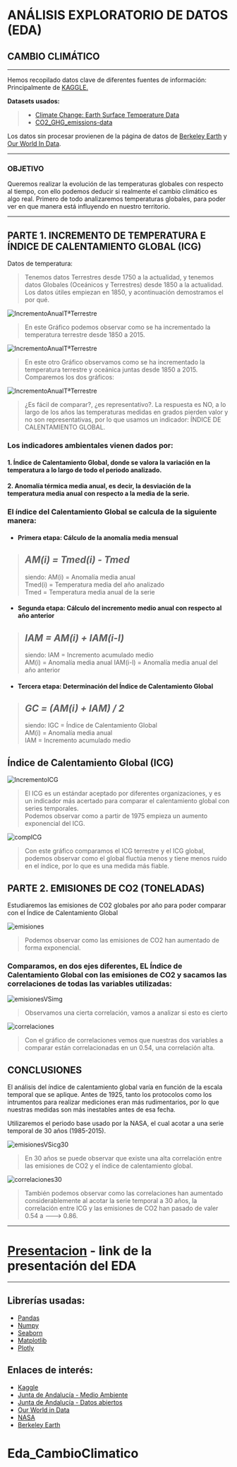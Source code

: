 # **ANÁLISIS EXPLORATORIO DE DATOS (EDA)**
## **CAMBIO CLIMÁTICO**
---
Hemos recopilado datos clave de diferentes fuentes de información: Principalmente de [KAGGLE.](https://www.kaggle.com/datasets)  


**Datasets usados:**
> * [Climate Change: Earth Surface Temperature Data](https://www.kaggle.com/datasets/berkeleyearth/climate-change-earth-surface-temperature-data)
> * [CO2_GHG_emissions-data](https://www.kaggle.com/datasets/yoannboyere/co2-ghg-emissionsdata)


Los datos sin procesar provienen de la página de datos de [Berkeley Earth](http://berkeleyearth.org/) y [Our World In Data](https://ourworldindata.org/). 
 
----
### **OBJETIVO**
Queremos realizar la evolución de las temperaturas globales con respecto al tiempo, con ello podemos deducir si realmente el cambio climático es algo real. Primero de todo analizaremos temperaturas globales, para poder ver en que manera está influyendo en nuestro territorio. 

----

## **PARTE 1. INCREMENTO DE TEMPERATURA E ÍNDICE DE CALENTAMIENTO GLOBAL (ICG)**
Datos de temperatura:
>Tenemos datos Terrestres desde 1750 a la actualidad, y tenemos datos Globales (Oceánicos y Terrestres) desde 1850 a la actualidad. Los datos útiles empiezan en 1850, y acontinuación demostramos el por qué.

![IncrementoAnualTªTerrestre](./img/incrementoTEMPterr.png)
>En este Gráfico podemos observar como se ha incrementado la temperatura terrestre desde 1850 a 2015.  

![IncrementoAnualTªTerrestre](./img/incrementoTEMPglob.png)
>En este otro Gráfico observamos como se ha incrementado la temperatura terrestre y oceánica juntas desde 1850 a 2015.  
>Comparemos los dos gráficos:

![IncrementoAnualTªTerrestre](./img/compTEMP.png)
>¿Es fácil de comparar?, ¿es representativo?. La respuesta es NO, a lo largo de los años las temperaturas medidas en grados pierden valor y no son representativas, por lo que usamos un indicador: ÍNDICE DE CALENTAMIENTO GLOBAL.

### Los indicadores ambientales vienen dados por:
#### 1. Índice de Calentamiento Global, donde se valora la variación en la temperatura a lo largo de todo el periodo analizado.

#### 2. Anomalía térmica media anual, es decir, la desviación de la temperatura media anual con respecto a la media de la serie.

### El índice del Calentamiento Global se calcula de la siguiente manera:

* #### Primera etapa: Cálculo de la anomalía media mensual
>## *AM(i) = Tmed(i) - Tmed*
>
>siendo:
>AM(i) = Anomalía media anual  
>Tmed(i) = Temperatura media del año analizado  
>Tmed = Temperatura media anual de la serie  
  
* #### Segunda etapa: Cálculo del incremento medio anual con respecto al año anterior
>## *IAM = AM(i) + IAM(i-l)*
>
>siendo:
>IAM = Incremento acumulado medio  
>AM(i) = Anomalía media anual
>IAM(i-l) = Anomalía media anual del año anterior

* #### Tercera etapa: Determinación del Índice de Calentamiento Global
>## *GC = (AM(i) + IAM) / 2*
>
>siendo:
>IGC = Índice de Calentamiento Global  
>AM(i) = Anomalía media anual   
>IAM = Incremento acumulado medio 

## Índice de Calentamiento Global (ICG)
![IncrementoICG](./img/ICG.png)
> El ICG es un estándar aceptado por diferentes organizaciones, y es un indicador más acertado para comparar el calentamiento global con series temporales.  
>Podemos observar como a partir de 1975 empieza un aumento exponencial del ICG.

![compICG](./img/compICG.png)
> Con este gráfico comparamos el ICG terrestre y el ICG global, podemos observar como el global fluctúa menos y tiene menos ruido en el índice, por lo que es una medida más fiable.

## **PARTE 2. EMISIONES DE CO2 (TONELADAS)**
Estudiaremos las emisiones de CO2 globales por año para poder comparar con el Índice de Calentamiento Global

![emisiones](./img/emisiones.png)
>Podemos observar como las emisiones de CO2 han aumentado de forma exponencial.

### Comparamos, en dos ejes diferentes, EL Índice de Calentamiento Global con las emisiones de CO2 y sacamos las correlaciones de todas las variables utilizadas:

![emisionesVSimg](./img/emisionesVsICG.png)
>Observamos una cierta correlación, vamos a analizar si esto es cierto

![correlaciones](./img/corr.png)
> Con el gráfico de correlaciones vemos que nuestras dos variables a comparar están correlacionadas en un 0.54, una correlación alta.

## **CONCLUSIONES**
El análisis del índice de calentamiento global varía en función de la escala temporal que se aplique. Antes de 1925, tanto los protocolos como los intrumentos para realizar mediciones eran más rudimentarios, por lo que nuestras medidas son más inestables antes de esa fecha.

Utilizaremos el periodo base usado por la NASA, el cual acotar a una serie temporal de 30 años (1985-2015).

![emisionesVSicg30](./img/emisionesVsICG30.png)
>En 30 años se puede observar que existe una alta correlación entre las emisiones de CO2 y el índice de calentamiento global.

![correlaciones30](./img/corr30.png)
> También podemos observar como las correlaciones han aumentado considerablemente al acotar la serie temporal a 30 años, la correlación entre ICG y las emisiones de CO2 han pasado de valer 0.54 a ---> 0.86.

----
# [Presentacion](https://www.canva.com/design/DAFAzyXCJd0/-UbMAvKws2DWCxy0MGqKvA/view?utm_content=DAFAzyXCJd0&utm_campaign=designshare&utm_medium=link&utm_source=publishsharelink) - link de la presentación del EDA

---
## Librerías usadas:
* [Pandas](https://pandas.pydata.org/docs/)
* [Numpy](https://numpy.org/doc/)
* [Seaborn](https://seaborn.pydata.org/)
* [Matplotlib](https://matplotlib.org/)
* [Plotly](https://plotly.com/python/)

## Enlaces de interés:
* [Kaggle](https://www.kaggle.com/datasets)
* [Junta de Andalucía - Medio Ambiente](https://www.juntadeandalucia.es/medioambiente/portal/home)
* [Junta de Andalucía - Datos abiertos](https://www.juntadeandalucia.es/datosabiertos/portal/)
* [Our World in Data](https://ourworldindata.org/)
* [NASA](https://www.nasa.gov/)
* [Berkeley Earth](http://berkeleyearth.org/)
# Eda_CambioClimatico
